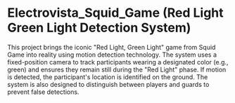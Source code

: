 # Electrovista_Squid_Game (Red Light Green Light Detection System)

This project brings the iconic "Red Light, Green Light" game from Squid Game into reality using motion detection technology. The system uses a fixed-position camera to track participants wearing a designated color (e.g., green) and ensures they remain still during the "Red Light" phase. If motion is detected, the participant's location is identified on the ground. The system is also designed to distinguish between players and guards to prevent false detections.
